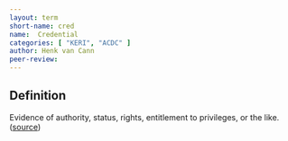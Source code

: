 ```yaml
---
layout: term
short-name: cred
name:  Credential
categories: [ "KERI", "ACDC" ]
author: Henk van Cann
peer-review:
---
```


## Definition

Evidence of authority, status, rights, entitlement to privileges, or the like.\
([source](https://github.com/trustoverip/tswg-acdc-specification/blob/main/draft-ssmith-acdc.md#introduction))